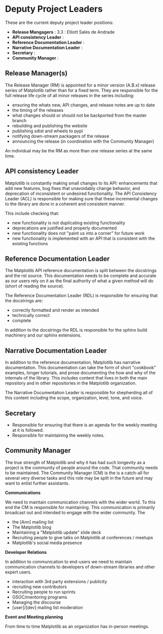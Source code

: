 # Deputy Project Leaders

These are the current deputy project leader positions:

- **Release Mangagers** :  3.3 : Elliott Sales de Andrade
- **API consistency Leader** :
- **Reference Documentation Leader** :
- **Narrative Documentation Leader** :
- **Secretary** :
- **Community Manager** :


## Release Manager(s)

The Release Manager (RM) is appointed for a minor version (A.B.x) release series
of Matplotlib rather than for a fixed term.  They are responsible for the full
release life cycle of all minor releases in the series including:

- ensuring the whats new, API changes, and release notes are up to date
- the timing of the releases
- what changes should or should not be backported from the master
  branch
- rebuilding and publishing the website
- publishing sdist and wheels to pypi
- notifying down-stream packagers of the release
- announcing the release (in coordination with the Community Manager)

An individual may be the RM as more than one release series at the
same time.


## API consistency Leader

Matplotlib is constantly making small changes to its API: enhancements
that add new features, bug fixes that unavoidably change behavior, and
deprecation of inconsistent or undesired functionality.  The API
Consistency Leader (ACL) is responsible for making sure that these
incremental changes to the library are done in a coherent and
consistent manner.

This include checking that:

- new functionality is not duplicating existing functionality
- deprecations are justified and properly documented
- new functionality does not "paint us into a corner" for future work
- new functionality is implemented with an API that is consistent with
  the existing functions


## Reference Documentation Leader

The Matplotlib API reference documentation is split between the docstrings and
the rst source.  This documentation needs to be complete and accurate as our
users rely on it as the final authority of what a given method will do (short of
reading the source).

The Reference Documentation Leader (RDL) is responsible for ensuring that
the docstrings are:

- correctly formatted and render as intended
- technically correct
- complete

In addition to the docstrings the RDL is responsible for the sphinx build
machinery and our sphinx extensions.

## Narrative Documentation Leader

In addition to the reference documentation, Matplotlib has narrative documentation.
This documentation can take the form of short "cookbook" examples, longer tutorials,
and prose documenting the how and why of the internals of the library.  This includes
content that lives in both the main repository and  in other repositories
in the Matplotlib organization.

The Narrative Documentation Leader is responsible for shepherding all of this
content including the scope, organization, level, tone, and voice.

## Secretary

- Responsible for ensuring that there is an agenda for the weekly
  meeting at it is followed.
- Responsible for maintaining the weekly notes.


## Community Manager

The true strength of Matplotlib and why it has had such longevity as a project
is the community of people around the code.  That community needs to be
maintained.  The Community Manager (CM) is the is a catch-all for several very
diverse tasks and this role may be split in the future and may want to enlist
further assistants.

**Communications**

We need to maintain communication channels with the wider world.  To
this end the CM is responsible for maintaining.  This communication is
primarily broadcast out and intended to engage with the wider
community.  The

- the [Ann] mailing list
- The Matplotlib blog
- Maintaining a "Matplotlib update" slide deck
- Recruiting people to give talks on Matplotlib at conferences / meetups
- Matplotlib's social media presence

**Developer Relations**

In addition to communication to end-users we need to maintain
communication channels to developers of down-stream libraries and
other expert users.

- interaction with 3rd party extensions / publicity
- recruiting new contributors
- Recruiting people to run sprints
- GSOC/mentoring programs
- Managing the discourse
- [user]/[dev] mailing list moderation


**Event and Meeting planning**

From time to time Matplotlib as an organization has in-person
meetings.

